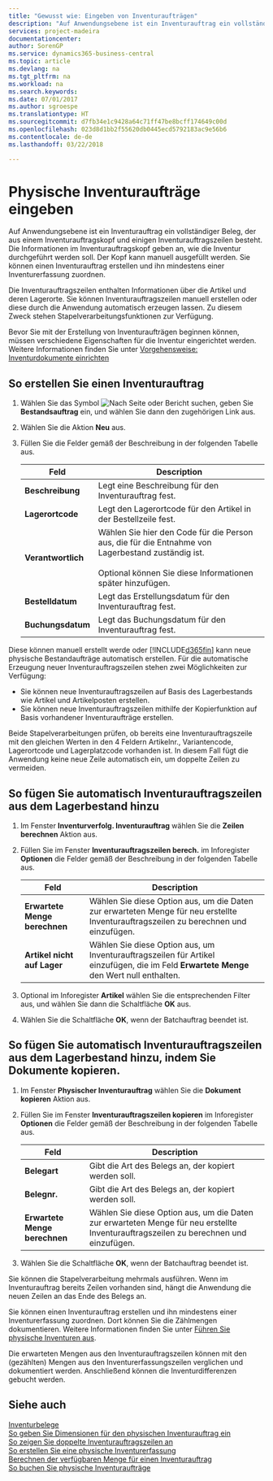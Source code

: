 ```yaml
---
title: "Gewusst wie: Eingeben von Inventuraufträgen"
description: "Auf Anwendungsebene ist ein Inventurauftrag ein vollständiger Beleg, der aus einem Inventurauftragskopf und einigen Inventurauftragszeilen besteht. Die Informationen im Inventurauftragskopf geben an, wie die Inventur durchgeführt werden soll."
services: project-madeira
documentationcenter: 
author: SorenGP
ms.service: dynamics365-business-central
ms.topic: article
ms.devlang: na
ms.tgt_pltfrm: na
ms.workload: na
ms.search.keywords: 
ms.date: 07/01/2017
ms.author: sgroespe
ms.translationtype: HT
ms.sourcegitcommit: d7fb34e1c9428a64c71ff47be8bcff174649c00d
ms.openlocfilehash: 023d8d1bb2f55620db0445ecd5792183ac9e56b6
ms.contentlocale: de-de
ms.lasthandoff: 03/22/2018

---
```

# <a name="enter-physical-inventory-orders"></a>Physische Inventuraufträge eingeben
Auf Anwendungsebene ist ein Inventurauftrag ein vollständiger Beleg, der aus einem Inventurauftragskopf und einigen Inventurauftragszeilen besteht. Die Informationen im Inventurauftragskopf geben an, wie die Inventur durchgeführt werden soll. Der Kopf kann manuell ausgefüllt werden. Sie können einen Inventurauftrag erstellen und ihn mindestens einer Inventurerfassung zuordnen.  

Die Inventurauftragszeilen enthalten Informationen über die Artikel und deren Lagerorte. Sie können Inventurauftragszeilen manuell erstellen oder diese durch die Anwendung automatisch erzeugen lassen. Zu diesem Zweck stehen Stapelverarbeitungsfunktionen zur Verfügung.  

Bevor Sie mit der Erstellung von Inventuraufträgen beginnen können, müssen verschiedene Eigenschaften für die Inventur eingerichtet werden. Weitere Informationen finden Sie unter [Vorgehensweise: Inventurdokumente einrichten](how-to-set-up-physical-inventory-documents.md)  

## <a name="to-create-a-physical-inventory-order"></a>So erstellen Sie einen Inventurauftrag  

1.  Wählen Sie das Symbol ![Nach Seite oder Bericht suchen](../../media/ui-search/search_small.png "Symbol „Nach Seite oder Bericht suchen”"), geben Sie **Bestandsauftrag** ein, und wählen Sie dann den zugehörigen Link aus.  
2.  Wählen Sie die Aktion **Neu** aus.  
3.  Füllen Sie die Felder gemäß der Beschreibung in der folgenden Tabelle aus.  

    |Feld|Description|  
    |---------------------------------|---------------------------------------|  
    |**Beschreibung**|Legt eine Beschreibung für den Inventurauftrag fest.|  
    |**Lagerortcode**|Legt den Lagerortcode für den Artikel in der Bestellzeile fest.|  
    |**Verantwortlich**|Wählen Sie hier den Code für die Person aus, die für die Entnahme von Lagerbestand zuständig ist.<br /><br /> Optional können Sie diese Informationen später hinzufügen.|  
    |**Bestelldatum**|Legt das Erstellungsdatum für den Inventurauftrag fest.|  
    |**Buchungsdatum**|Legt das Buchungsdatum für den Inventurauftrag fest.|  

Diese können manuell erstellt werde oder [!INCLUDE[d365fin](../../includes/d365fin_md.md)] kann neue physische Bestandaufträge automatisch erstellen. Für die automatische Erzeugung neuer Inventurauftragszeilen stehen zwei Möglichkeiten zur Verfügung:  

- Sie können neue Inventurauftragszeilen auf Basis des Lagerbestands wie Artikel und Artikelposten erstellen.  
- Sie können neue Inventurauftragszeilen mithilfe der Kopierfunktion auf Basis vorhandener Inventuraufträge erstellen.  

Beide Stapelverarbeitungen prüfen, ob bereits eine Inventurauftragszeile mit den gleichen Werten in den 4 Feldern Artikelnr., Variantencode, Lagerortcode und Lagerplatzcode vorhanden ist. In diesem Fall fügt die Anwendung keine neue Zeile automatisch ein, um doppelte Zeilen zu vermeiden.  

## <a name="to-automatically-add-physical-inventory-order-lines-from-inventory"></a>So fügen Sie automatisch Inventurauftragszeilen aus dem Lagerbestand hinzu  

1.  Im Fenster **Inventurverfolg. Inventurauftrag** wählen Sie die **Zeilen berechnen** Aktion aus.  
2.  Füllen Sie im Fenster **Inventurauftragszeilen berech.** im Inforegister **Optionen** die Felder gemäß der Beschreibung in der folgenden Tabelle aus.  

    |Feld|Description|  
    |---------------------------------|---------------------------------------|  
    |**Erwartete Menge berechnen**|Wählen Sie diese Option aus, um die Daten zur erwarteten Menge für neu erstellte Inventurauftragszeilen zu berechnen und einzufügen.|  
    |**Artikel nicht auf Lager**|Wählen Sie diese Option aus, um Inventurauftragszeilen für Artikel einzufügen, die im Feld **Erwartete Menge** den Wert null enthalten.|  

3.  Optional im Inforegister **Artikel** wählen Sie die entsprechenden Filter aus, und wählen Sie dann die Schaltfläche **OK** aus.  
4.  Wählen Sie die Schaltfläche **OK**, wenn der Batchauftrag beendet ist.  

## <a name="to-automatically-add-physical-inventory-order-lines-by-copying-documents"></a>So fügen Sie automatisch Inventurauftragszeilen aus dem Lagerbestand hinzu, indem Sie Dokumente kopieren.  

1.  Im Fenster **Physischer Inventurauftrag** wählen Sie die **Dokument kopieren** Aktion aus.  
2.  Füllen Sie im Fenster **Inventurauftragszeilen kopieren** im Inforegister **Optionen** die Felder gemäß der Beschreibung in der folgenden Tabelle aus.  

    |Feld|Description|  
    |---------------------------------|---------------------------------------|  
    |**Belegart**|Gibt die Art des Belegs an, der kopiert werden soll.|  
    |**Belegnr.**|Gibt die Art des Belegs an, der kopiert werden soll.|  
    |**Erwartete Menge berechnen**|Wählen Sie diese Option aus, um die Daten zur erwarteten Menge für neu erstellte Inventurauftragszeilen zu berechnen und einzufügen.|  

3.  Wählen Sie die Schaltfläche **OK**, wenn der Batchauftrag beendet ist.  

Sie können die Stapelverarbeitung mehrmals ausführen. Wenn im Inventurauftrag bereits Zeilen vorhanden sind, hängt die Anwendung die neuen Zeilen an das Ende des Belegs an.  

Sie können einen Inventurauftrag erstellen und ihn mindestens einer Inventurerfassung zuordnen. Dort können Sie die Zählmengen dokumentieren. Weitere Informationen finden Sie unter [Führen Sie physische Inventuren aus](how-to-create-a-physical-inventory-recording.md).  

Die erwarteten Mengen aus den Inventurauftragszeilen können mit den (gezählten) Mengen aus den Inventurerfassungszeilen verglichen und dokumentiert werden. Anschließend können die Inventurdifferenzen gebucht werden.  

## <a name="see-also"></a>Siehe auch  
 [Inventurbelege](physical-inventory-documents.md)   
 [So geben Sie Dimensionen für den physischen Inventurauftrag ein](how-to-enter-dimensions-for-physical-inventory-orders.md)   
 [So zeigen Sie doppelte Inventurauftragszeilen an](how-to-view-duplicate-physical-inventory-order-lines.md)   
 [So erstellen Sie eine physische Inventurerfassung](how-to-create-a-physical-inventory-recording.md)   
 [Berechnen der verfügbaren Menge für einen Inventurauftrag](how-to-calculate-quantity-on-hand-for-a-physical-inventory-order.md)   
 [So buchen Sie physische Inventuraufträge](how-to-post-physical-inventory-orders.md)

